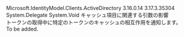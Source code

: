 <Type Name="TokenCache+TokenCacheNotification" FullName="Microsoft.IdentityModel.Clients.ActiveDirectory.TokenCache+TokenCacheNotification">
  <TypeSignature Language="C#" Value="public delegate void TokenCache.TokenCacheNotification(TokenCacheNotificationArgs args);" />
  <TypeSignature Language="ILAsm" Value=".class nested public auto ansi sealed TokenCache/TokenCacheNotification extends System.MulticastDelegate" />
  <TypeSignature Language="DocId" Value="T:Microsoft.IdentityModel.Clients.ActiveDirectory.TokenCache.TokenCacheNotification" />
  <TypeSignature Language="VB.NET" Value="Public Delegate Sub TokenCache.TokenCacheNotification(args As TokenCacheNotificationArgs)" />
  <TypeSignature Language="F#" Value="type TokenCache.TokenCacheNotification = delegate of TokenCacheNotificationArgs -&gt; unit" />
  <AssemblyInfo>
    <AssemblyName>Microsoft.IdentityModel.Clients.ActiveDirectory</AssemblyName>
    <AssemblyVersion>3.16.0.14</AssemblyVersion>
    <AssemblyVersion>3.17.3.35304</AssemblyVersion>
  </AssemblyInfo>
  <Base>
    <BaseTypeName>System.Delegate</BaseTypeName>
  </Base>
  <Parameters>
    <Parameter Name="args" Type="Microsoft.IdentityModel.Clients.ActiveDirectory.TokenCacheNotificationArgs" />
  </Parameters>
  <ReturnValue>
    <ReturnType>System.Void</ReturnType>
  </ReturnValue>
  <Docs>
    <param name="args">キャッシュ項目に関連する引数の影響</param>
    <summary>
            トークンの取得中に特定のトークンのキャッシュの相互作用を通知します。
            </summary>
    <remarks>To be added.</remarks>
  </Docs>
</Type>